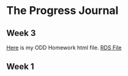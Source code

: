 # The Progress Journal


## Week 3

[Here](odd.html) is my ODD Homework html file. [RDS File](files/odd_car_sales_data_jan_17.rds)

## Week 1
